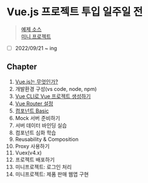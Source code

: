 # Vue.js 프로젝트 투입 일주일 전

> [예제 소스](https://github.com/seungwongo/vue-project)  
> [미니 프로젝트](https://github.com/seungwongo/mini-project-shop)

- [ ] 2022/09/21 ~ ing

## Chapter

1. [Vue.js는 무엇인가?](chapter1.md)
2. 개발환경 구성(vs code, node, npm)
3. [Vue CLI로 Vue 프로젝트 생성하기](chapter3.md)
4. [Vue Router 설정](chapter4.md)
5. [컴포넌트 Basic](chapter5.md)
6. Mock 서버 준비하기
7. 서버 데이터 바인딩 실습
8. 컴포넌트 심화 학습
9. Reusability & Composition
10. Proxy 사용하기
11. Vuex(v4.x)
12. 프로젝트 배포하기
13. 미니프로젝트: 로그인 처리
14. 미니프로젝트: 제품 판매 웹앱 구현
